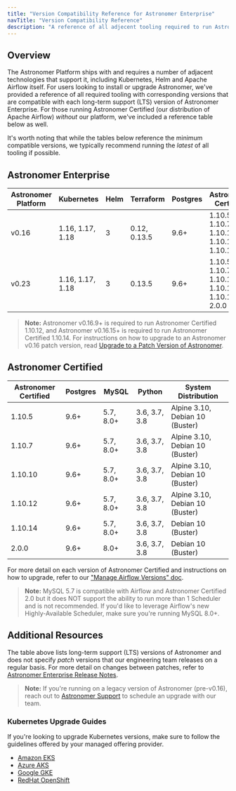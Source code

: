 ```yaml
---
title: "Version Compatibility Reference for Astronomer Enterprise"
navTitle: "Version Compatibility Reference"
description: "A reference of all adjecent tooling required to run Astronomer Enterprise and corresponding version compatibility."
---
```


## Overview

The Astronomer Platform ships with and requires a number of adjacent technologies that support it, including Kubernetes, Helm and Apache Airflow itself. For users looking to install or upgrade Astronomer, we've provided a reference of all required tooling with corresponding versions that are compatible with each long-term support (LTS) version of Astronomer Enterprise. For those running Astronomer Certified (our distribution of Apache Airflow) _without_ our platform, we've included a reference table below as well.

It's worth noting that while the tables below reference the minimum compatible versions, we typically recommend running the _latest_ of all tooling if possible.

## Astronomer Enterprise

| Astronomer Platform  | Kubernetes       | Helm | Terraform   | Postgres | Astronomer Certified                             | Python        | Astronomer CLI |
|----------------------|------------------|------|-------------|----------|--------------------------------------------------|---------------|----------------|
| v0.16                | 1.16, 1.17, 1.18 | 3    | 0.12, 0.13.5| 9.6+     | 1.10.5, 1.10.7, 1.10.10, 1.10.12, 1.10.14        | 3.6, 3.7, 3.8 | 0.16           |
| v0.23                | 1.16, 1.17, 1.18 | 3    | 0.13.5      | 9.6+     | 1.10.5, 1.10.7, 1.10.10, 1.10.12, 1.10.14, 2.0.0 | 3.6, 3.7, 3.8 | 0.23           |         

> **Note:** Astronomer v0.16.9+ is required to run Astronomer Certified 1.10.12, and Astronomer v0.16.15+ is required to run Astronomer Certified 1.10.14. For instructions on how to upgrade to an Astronomer v0.16 patch version, read [Upgrade to a Patch Version of Astronomer](https://www.astronomer.io/docs/enterprise/v0.23/manage-astronomer/upgrade-astronomer-patch).

## Astronomer Certified

| Astronomer Certified    | Postgres | MySQL     | Python        | System Distribution             |
|-------------------------|----------|-----------|---------------|---------------------------------|
| 1.10.5                  | 9.6+     | 5.7, 8.0+ | 3.6, 3.7, 3.8 | Alpine 3.10, Debian 10 (Buster) |
| 1.10.7                  | 9.6+     | 5.7, 8.0+ | 3.6, 3.7, 3.8 | Alpine 3.10, Debian 10 (Buster) |
| 1.10.10                 | 9.6+     | 5.7, 8.0+ | 3.6, 3.7, 3.8 | Alpine 3.10, Debian 10 (Buster) |
| 1.10.12                 | 9.6+     | 5.7, 8.0+ | 3.6, 3.7, 3.8 | Alpine 3.10, Debian 10 (Buster) |
| 1.10.14                 | 9.6+     | 5.7, 8.0+ | 3.6, 3.7, 3.8 | Debian 10 (Buster)              |
| 2.0.0                   | 9.6+     | 8.0+      | 3.6, 3.7, 3.8 | Debian 10 (Buster)              |

For more detail on each version of Astronomer Certified and instructions on how to upgrade, refer to our ["Manage Airflow Versions" doc](https://www.astronomer.io/docs/enterprise/v0.23/customize-airflow/manage-airflow-versions/).

> **Note:** MySQL 5.7 is compatible with Airflow and Astronomer Certified 2.0 but it does NOT support the ability to run more than 1 Scheduler and is not recommended. If you'd like to leverage Airflow's new Highly-Available Scheduler, make sure you're running MySQL 8.0+.

## Additional Resources

The table above lists long-term support (LTS) versions of Astronomer and does not specify _patch_ versions that our engineering team releases on a regular basis. For more detail on changes between patches, refer to [Astronomer Enterprise Release Notes](https://www.astronomer.io/docs/enterprise/v0.23/resources/release-notes/).

> **Note:** If you're running on a legacy version of Astronomer (pre-v0.16), reach out to [Astronomer Support](https://support.astronomer.io) to schedule an upgrade with our team.

### Kubernetes Upgrade Guides

If you're looking to upgrade Kubernetes versions, make sure to follow the guidelines offered by your managed offering provider.

- [Amazon EKS](https://docs.aws.amazon.com/eks/latest/userguide/update-cluster.html)
- [Azure AKS](https://docs.microsoft.com/en-us/azure/aks/upgrade-cluster)
- [Google GKE](https://cloud.google.com/kubernetes-engine/docs/concepts/cluster-upgrades)
- [RedHat OpenShift](https://docs.openshift.com/container-platform/4.6/updating/updating-cluster-between-minor.html)

